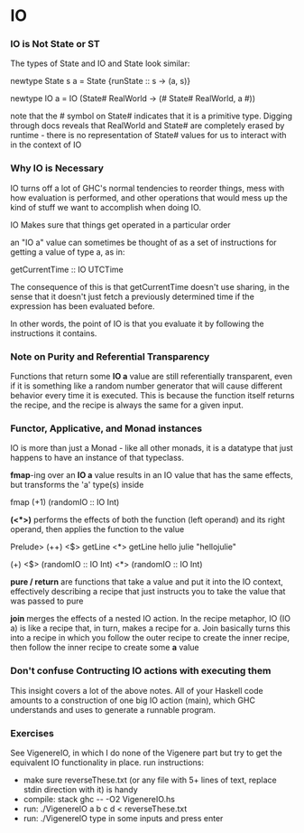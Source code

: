 # IO

### IO is Not State or ST

The types of State and IO and State look similar:

newtype State s a = State {runState :: s -> (a, s)}

newtype IO a  = IO (State# RealWorld -> (# State# RealWorld, a #))

note that the # symbol on State# indicates that it is a primitive type. Digging through docs reveals that RealWorld and State# are completely erased by runtime - there is no representation of State# values for us to interact with in the context of IO

### Why IO is Necessary

IO turns off a lot of GHC's normal tendencies to reorder things, mess with how evaluation is performed, and other operations that would mess up the kind of stuff we want to accomplish when doing IO.

IO Makes sure that things get operated in a particular order

an "IO a" value can sometimes be thought of as a set of instructions for getting a value of type a, as in:

getCurrentTime :: IO UTCTime

The consequence of this is that getCurrentTime doesn't use sharing, in the sense that it doesn't just fetch a previously determined time if the expression has been evaluated before.

In other words, the point of IO is that you evaluate it by following the instructions it contains.

### Note on Purity and Referential Transparency

Functions that return some **IO a** value are still referentially transparent, even if it is something like a random number generator that will cause different behavior every time it is executed. This is because the function itself returns the recipe, and the recipe is always the same for a given input.

### Functor, Applicative, and Monad instances

IO is more than just a Monad - like all other monads, it is a datatype that just happens to have an instance of that typeclass.

**fmap**-ing over an **IO a** value results in an IO value that has the same effects, but transforms the 'a' type(s) inside

fmap (+1) (randomIO :: IO Int)

**(<\*>)** performs the effects of both the function (left operand) and its right operand, then applies the function to the value

Prelude> (++) <$> getLine <\*> getLine
hello
julie
"hellojulie"

(+) <$> (randomIO :: IO Int) <\*> (randomIO :: IO Int)

**pure / return** are functions that take a value and put it into the IO context, effectively describing a recipe that just instructs you to take the value that was passed to pure

**join** merges the effects of a nested IO action. In the recipe metaphor, IO (IO a) is like a recipe that, in turn, makes a recipe for a. Join basically turns this into a recipe in which you follow the outer recipe to create the inner recipe, then follow the inner recipe to create some **a** value

### Don't confuse Contructing IO actions with executing them

This insight covers a lot of the above notes. All of your Haskell code amounts to a construction of one big IO action (main), which GHC understands and uses to generate a runnable program.

### Exercises

See VigenereIO, in which I do none of the Vigenere part but try to get the equivalent IO functionality in place.
run instructions:
* make sure reverseThese.txt (or any file with 5+ lines of text, replace stdin direction with it) is handy
* compile: stack ghc -- -O2 VigenereIO.hs
* run: ./VigenereIO a b c d < reverseThese.txt
* run: ./VigenereIO type in some inputs and press enter